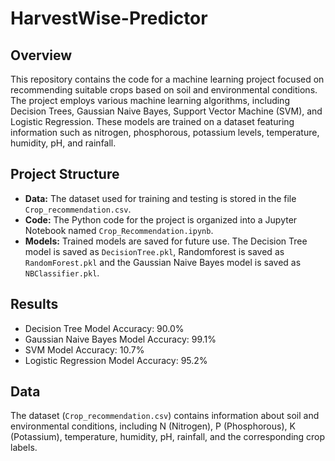 # HarvestWise-Predictor

## Overview
This repository contains the code for a machine learning project focused on recommending suitable crops based on soil and environmental conditions. The project employs various machine learning algorithms, including Decision Trees, Gaussian Naive Bayes, Support Vector Machine (SVM), and Logistic Regression. These models are trained on a dataset featuring information such as nitrogen, phosphorous, potassium levels, temperature, humidity, pH, and rainfall.

## Project Structure

- **Data:** The dataset used for training and testing is stored in the file `Crop_recommendation.csv`.
- **Code:** The Python code for the project is organized into a Jupyter Notebook named `Crop_Recommendation.ipynb`.
- **Models:** Trained models are saved for future use. The Decision Tree model is saved as `DecisionTree.pkl`, Randomforest is saved as `RandomForest.pkl` and the Gaussian Naive Bayes model is saved as `NBClassifier.pkl`.

## Results

- Decision Tree Model Accuracy: 90.0%
- Gaussian Naive Bayes Model Accuracy: 99.1%
- SVM Model Accuracy: 10.7%
- Logistic Regression Model Accuracy: 95.2%


## Data

The dataset (`Crop_recommendation.csv`) contains information about soil and environmental conditions, including N (Nitrogen), P (Phosphorous), K (Potassium), temperature, humidity, pH, rainfall, and the corresponding crop labels.


